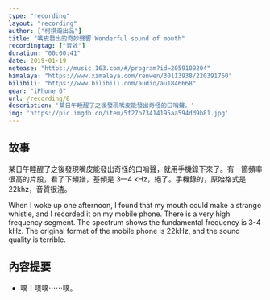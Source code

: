 ```yaml
---
type: "recording"
layout: "recording"
author: ["柯棋瀚出品"]
title: "嘴皮發出的奇妙聲響 Wonderful sound of mouth"
recordingtag: ["音效"]
duration: "00:00:41"
date: 2019-01-19
netease: "https://music.163.com/#/program?id=2059109204"
himalaya: "https://www.ximalaya.com/renwen/30113938/220391760"
bilibili: "https://www.bilibili.com/audio/au1846668"
gear: "iPhone 6"
url: /recording/8
description: '某日午睡醒了之後發現嘴皮能發出奇怪的口哨聲。'
img: 'https://pic.imgdb.cn/item/5f27b73414195aa594dd9b81.jpg'
---
```


## 故事

某日午睡醒了之後發現嘴皮能發出奇怪的口哨聲，就用手機錄下來了。有一箇頻率很高的片段，看了下頻譜，基頻是 3—4 kHz，絕了。手機錄的，原始格式是 22khz，音質很渣。

When I woke up one afternoon, I found that my mouth could make a strange whistle, and I recorded it on my mobile phone. There is a very high frequency segment. The spectrum shows the fundamental frequency is 3-4 kHz. The original format of the mobile phone is 22kHz, and the sound quality is terrible.

## 內容提要

- 噗！噗噗⋯⋯噗。

